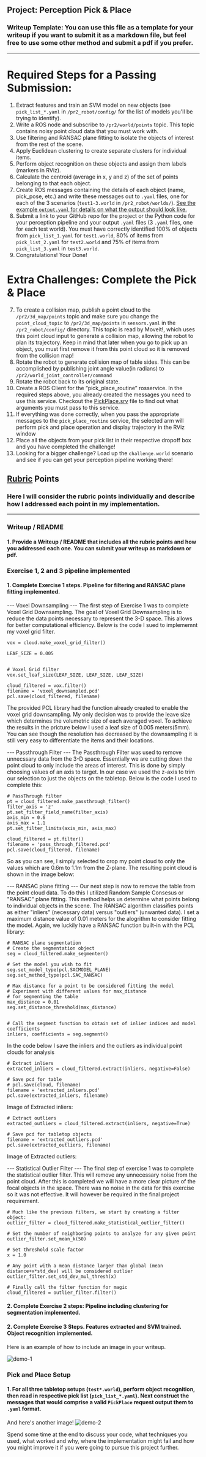 ## Project: Perception Pick & Place
### Writeup Template: You can use this file as a template for your writeup if you want to submit it as a markdown file, but feel free to use some other method and submit a pdf if you prefer.

---


# Required Steps for a Passing Submission:
1. Extract features and train an SVM model on new objects (see `pick_list_*.yaml` in `/pr2_robot/config/` for the list of models you'll be trying to identify). 
2. Write a ROS node and subscribe to `/pr2/world/points` topic. This topic contains noisy point cloud data that you must work with.
3. Use filtering and RANSAC plane fitting to isolate the objects of interest from the rest of the scene.
4. Apply Euclidean clustering to create separate clusters for individual items.
5. Perform object recognition on these objects and assign them labels (markers in RViz).
6. Calculate the centroid (average in x, y and z) of the set of points belonging to that each object.
7. Create ROS messages containing the details of each object (name, pick_pose, etc.) and write these messages out to `.yaml` files, one for each of the 3 scenarios (`test1-3.world` in `/pr2_robot/worlds/`).  [See the example `output.yaml` for details on what the output should look like.](https://github.com/udacity/RoboND-Perception-Project/blob/master/pr2_robot/config/output.yaml)  
8. Submit a link to your GitHub repo for the project or the Python code for your perception pipeline and your output `.yaml` files (3 `.yaml` files, one for each test world).  You must have correctly identified 100% of objects from `pick_list_1.yaml` for `test1.world`, 80% of items from `pick_list_2.yaml` for `test2.world` and 75% of items from `pick_list_3.yaml` in `test3.world`.
9. Congratulations!  Your Done!

# Extra Challenges: Complete the Pick & Place
7. To create a collision map, publish a point cloud to the `/pr2/3d_map/points` topic and make sure you change the `point_cloud_topic` to `/pr2/3d_map/points` in `sensors.yaml` in the `/pr2_robot/config/` directory. This topic is read by Moveit!, which uses this point cloud input to generate a collision map, allowing the robot to plan its trajectory.  Keep in mind that later when you go to pick up an object, you must first remove it from this point cloud so it is removed from the collision map!
8. Rotate the robot to generate collision map of table sides. This can be accomplished by publishing joint angle value(in radians) to `/pr2/world_joint_controller/command`
9. Rotate the robot back to its original state.
10. Create a ROS Client for the “pick_place_routine” rosservice.  In the required steps above, you already created the messages you need to use this service. Checkout the [PickPlace.srv](https://github.com/udacity/RoboND-Perception-Project/tree/master/pr2_robot/srv) file to find out what arguments you must pass to this service.
11. If everything was done correctly, when you pass the appropriate messages to the `pick_place_routine` service, the selected arm will perform pick and place operation and display trajectory in the RViz window
12. Place all the objects from your pick list in their respective dropoff box and you have completed the challenge!
13. Looking for a bigger challenge?  Load up the `challenge.world` scenario and see if you can get your perception pipeline working there!

## [Rubric](https://review.udacity.com/#!/rubrics/1067/view) Points
### Here I will consider the rubric points individually and describe how I addressed each point in my implementation.  

---
### Writeup / README

#### 1. Provide a Writeup / README that includes all the rubric points and how you addressed each one.  You can submit your writeup as markdown or pdf.  


### Exercise 1, 2 and 3 pipeline implemented
#### 1. Complete Exercise 1 steps. Pipeline for filtering and RANSAC plane fitting implemented.


--- Voxel Downsampling ---
The first step of Exercise 1 was to complete Voxel Grid Downsampling. The goal of Voxel Grid Downsampling is to reduce the data points necessary to represent the 3-D space. This allows for better computational efficiency. Below is the code I sued to implememnt my voxel grid filter.

```
vox = cloud.make_voxel_grid_filter()

LEAF_SIZE = 0.005


# Voxel Grid filter
vox.set_leaf_size(LEAF_SIZE, LEAF_SIZE, LEAF_SIZE)

cloud_filtered = vox.filter()
filename = 'voxel_downsampled.pcd'
pcl.save(cloud_filtered, filename)
```

The provided PCL library had the function already created to enable the voxel grid downsampling. My only decision was to provide the leave size which determines the volumetric size of each averaged voxel. To achieve the results in the pricture below I used a leaf size of 0.005 meters(5mm). You can see though the resolution has decreased by the downsampling it is still very easy to differentiate the items and their locations.


--- Passthrough Filter ---
The Passthrough Filter was used to remove unnecssary data from the 3-D space. Essentially we are cutting down the point cloud to only include the areas of interest. This is done by simply choosing values of an axis to target. In our case we used the z-axis to trim our selection to just the objects on the tabletop. Below is the code I used to complete this:

```
# PassThrough filter
pt = cloud_filtered.make_passthrough_filter()
filter_axis = 'z'
pt.set_filter_field_name(filter_axis)
axis_min = 0.6
axis_max = 1.1
pt.set_filter_limits(axis_min, axis_max)

cloud_filtered = pt.filter()
filename = 'pass_through_filtered.pcd'
pcl.save(cloud_filtered, filename)
```
So as you can see, I simply selected to crop my point cloud to only the values which are 0.6m to 1.1m from the Z-plane. The resulting point cloud is shown in the image below:

--- RANSAC plane fitting ---
Our next step is now to remove the table from the point cloud data. To do this I utilized Random Sample Consesus or "RANSAC" plane fitting. This method helps us determine what points belong to individual objects in the scene. The RANSAC algorithm classifies points as either "inliers" (necessary data) versus "outliers" (unwanted data). I set a maximum distance value of 0.01 meters for the alogrithm to consider fitting the model. Again, we luckily have a RANSAC function built-in with the PCL library:

```
# RANSAC plane segmentation
# Create the segmentation object
seg = cloud_filtered.make_segmenter()

# Set the model you wish to fit 
seg.set_model_type(pcl.SACMODEL_PLANE)
seg.set_method_type(pcl.SAC_RANSAC)

# Max distance for a point to be considered fitting the model
# Experiment with different values for max_distance 
# for segmenting the table
max_distance = 0.01
seg.set_distance_threshold(max_distance)


# Call the segment function to obtain set of inlier indices and model coefficients
inliers, coefficients = seg.segment()
```

In the code below I save the inliers and the outliers as individual point clouds for analysis
```
# Extract inliers
extracted_inliers = cloud_filtered.extract(inliers, negative=False)

# Save pcd for table
# pcl.save(cloud, filename)
filename = 'extracted_inliers.pcd'
pcl.save(extracted_inliers, filename)
```
Image of Extracted inliers:

```
# Extract outliers
extracted_outliers = cloud_filtered.extract(inliers, negative=True)

# Save pcd for tabletop objects
filename = 'extracted_outliers.pcd'
pcl.save(extracted_outliers, filename)
```
Image of Extracted outliers:

--- Statistical Outlier Filter ---
The final step of exercise 1 was to complete the statistical outlier filter. This will remove any unnecessary noise from the point cloud. After this is completed we will have a more clear picture of the focal objects in the space. There was no noise in the data for this exercise so it was not effective. It will however be required in the final project requirement.

```
# Much like the previous filters, we start by creating a filter object: 
outlier_filter = cloud_filtered.make_statistical_outlier_filter()

# Set the number of neighboring points to analyze for any given point
outlier_filter.set_mean_k(50)

# Set threshold scale factor
x = 1.0

# Any point with a mean distance larger than global (mean distance+x*std_dev) will be considered outlier
outlier_filter.set_std_dev_mul_thresh(x)

# Finally call the filter function for magic
cloud_filtered = outlier_filter.filter()
```


#### 2. Complete Exercise 2 steps: Pipeline including clustering for segmentation implemented.  

#### 2. Complete Exercise 3 Steps.  Features extracted and SVM trained.  Object recognition implemented.
Here is an example of how to include an image in your writeup.

![demo-1](https://user-images.githubusercontent.com/20687560/28748231-46b5b912-7467-11e7-8778-3095172b7b19.png)

### Pick and Place Setup

#### 1. For all three tabletop setups (`test*.world`), perform object recognition, then read in respective pick list (`pick_list_*.yaml`). Next construct the messages that would comprise a valid `PickPlace` request output them to `.yaml` format.

And here's another image! 
![demo-2](https://user-images.githubusercontent.com/20687560/28748286-9f65680e-7468-11e7-83dc-f1a32380b89c.png)

Spend some time at the end to discuss your code, what techniques you used, what worked and why, where the implementation might fail and how you might improve it if you were going to pursue this project further.  



